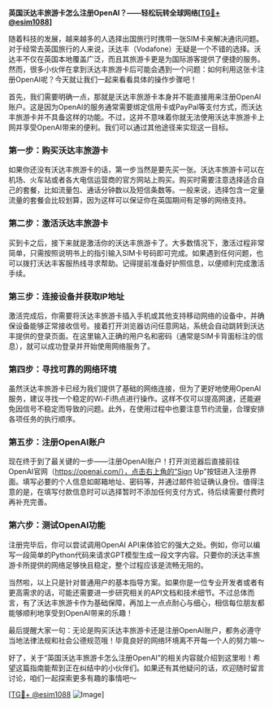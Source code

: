 **英国沃达丰旅游卡怎么注册OpenAI？——轻松玩转全球网络[[TG💪+ @esim1088](https://t.me/s/esim1088)]**

随着科技的发展，越来越多的人选择出国旅行时携带一张SIM卡来解决通讯问题。对于经常去英国旅行的人来说，沃达丰（Vodafone）无疑是一个不错的选择。沃达丰不仅在英国本地覆盖广泛，而且其旅游卡更是为国际游客提供了便捷的服务。然而，很多小伙伴在拿到沃达丰旅游卡后可能会遇到一个问题：如何利用这张卡注册OpenAI呢？今天就让我们一起来看看具体的操作步骤吧！

首先，我们需要明确一点，那就是沃达丰旅游卡本身并不能直接用来注册OpenAI账户。这是因为OpenAI的服务通常需要绑定信用卡或PayPal等支付方式，而沃达丰旅游卡并不具备这样的功能。不过，这并不意味着你就无法使用沃达丰旅游卡上网并享受OpenAI带来的便利。我们可以通过其他途径来实现这一目标。

### **第一步：购买沃达丰旅游卡**
如果你还没有沃达丰旅游卡的话，第一步当然是要先买一张。沃达丰旅游卡可以在机场、火车站或者各大电信运营商的官方网站上购买。购买时需要注意选择适合自己的套餐，比如流量包、通话分钟数以及短信条数等。一般来说，选择包含一定量流量的套餐会比较划算，因为这样可以保证你在英国期间有足够的网络支持。

### **第二步：激活沃达丰旅游卡**
买到卡之后，接下来就是激活你的沃达丰旅游卡了。大多数情况下，激活过程非常简单，只需按照说明书上的指引输入SIM卡号码即可完成。如果遇到任何问题，也可以拨打沃达丰客服热线寻求帮助。记得提前准备好护照信息，以便顺利完成激活手续。

### **第三步：连接设备并获取IP地址**
激活完成后，你需要将沃达丰旅游卡插入手机或其他支持移动网络的设备中，并确保设备能够正常接收信号。接着打开浏览器访问任意网站，系统会自动跳转到沃达丰提供的登录页面。在这里输入正确的用户名和密码（通常是SIM卡背面标注的信息），就可以成功登录并开始使用网络服务了。

### **第四步：寻找可靠的网络环境**
虽然沃达丰旅游卡已经为我们提供了基础的网络连接，但为了更好地使用OpenAI服务，建议寻找一个稳定的Wi-Fi热点进行操作。这样不仅可以提高网速，还能避免因信号不稳定而导致的问题。此外，在使用过程中也要注意节约流量，合理安排各项任务的执行顺序。

### **第五步：注册OpenAI账户**
现在终于到了最关键的一步——注册OpenAI账户！打开浏览器后直接前往OpenAI官网（https://openai.com/），点击右上角的“Sign Up”按钮进入注册界面。填写必要的个人信息如邮箱地址、密码等，并通过邮件验证确认身份。值得注意的是，在填写付款信息时可以选择暂时不添加任何支付方式，待后续需要付费时再补充完善。

### **第六步：测试OpenAI功能**
注册完毕后，你可以尝试调用OpenAI API来体验它的强大之处。例如，你可以编写一段简单的Python代码来请求GPT模型生成一段文字内容。只要你的沃达丰旅游卡所提供的网络足够快且稳定，整个过程应该是流畅无阻的。

当然啦，以上只是针对普通用户的基本指导方案。如果你是一位专业开发者或者有更高需求的话，可能还需要进一步研究相关的API文档和技术细节。不过总体而言，有了沃达丰旅游卡作为基础保障，再加上一点点耐心与细心，相信每位朋友都能够顺利地享受到OpenAI带来的乐趣！

最后提醒大家一句：无论是购买沃达丰旅游卡还是注册OpenAI账户，都务必遵守当地法律法规和社会公德规范哦！毕竟良好的网络环境离不开每一个人的努力嘛～

好了，关于“英国沃达丰旅游卡怎么注册OpenAI”的相关内容就介绍到这里啦！希望这篇指南能帮到正在纠结中的小伙伴们。如果还有其他疑问的话，欢迎随时留言讨论，咱们一起探索更多有趣的事情吧～ 

[[TG💪+ @esim1088](https://t.me/s/esim1088) ![Image](https://i.postimg.cc/4NQfJmqS/Snipaste-2025-05-13-00-14-12.png)]